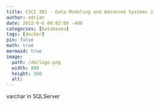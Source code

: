 ```yaml
---
title: CSCI 381 - Data Modeling and Advanced Systems 2
author: adrian
date: 2022-9-6 09:02:00 -400
categories: [Databases]
tags: [docker]
pin: false
math: true
mermaid: true
image:
  path: /dm/logo.png
  width: 800
  height: 500
  alt: 
---
```


varchar in SQLServer